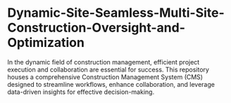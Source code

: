 # Dynamic-Site-Seamless-Multi-Site-Construction-Oversight-and-Optimization
In the dynamic field of construction management, efficient project execution and collaboration are essential for success. This repository houses a comprehensive Construction Management System (CMS) designed to streamline workflows, enhance collaboration, and leverage data-driven insights for effective decision-making.
